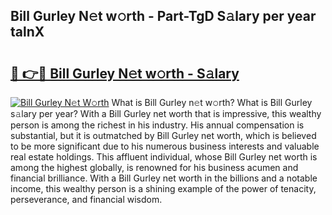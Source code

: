 ## Bill Gurley N𝚎t w𝚘rth - Part-TgD S𝚊lary per year talnX

# <h2><a href="http://gc0bhnd.nevu.top/?p=Bill+Gurley">🔗 👉🔴 Bill Gurley N𝚎t w𝚘rth - S𝚊lary</a></h2>

[![Bill Gurley N𝚎t W𝚘rth](https://i.imgur.com/Oavwk0R.jpeg)](http://gc0bhnd.nevu.top/?p=Bill+Gurley)
What is Bill Gurley n𝚎t w𝚘rth? What is Bill Gurley s𝚊lary per year?
With a Bill Gurley net worth that is impressive, this wealthy person is among the richest in his industry. His annual compensation is substantial, but it is outmatched by Bill Gurley net worth, which is believed to be more significant due to his numerous business interests and valuable real estate holdings. This affluent individual, whose Bill Gurley net worth is among the highest globally, is renowned for his business acumen and financial brilliance. With a Bill Gurley net worth in the billions and a notable income, this wealthy person is a shining example of the power of tenacity, perseverance, and financial wisdom.
